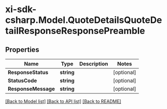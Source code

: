 # xi-sdk-csharp.Model.QuoteDetailsQuoteDetailResponseResponsePreamble

## Properties

Name | Type | Description | Notes
------------ | ------------- | ------------- | -------------
**ResponseStatus** | **string** |  | [optional] 
**StatusCode** | **string** |  | [optional] 
**ResponseMessage** | **string** |  | [optional] 

[[Back to Model list]](../README.md#documentation-for-models) [[Back to API list]](../README.md#documentation-for-api-endpoints) [[Back to README]](../README.md)

